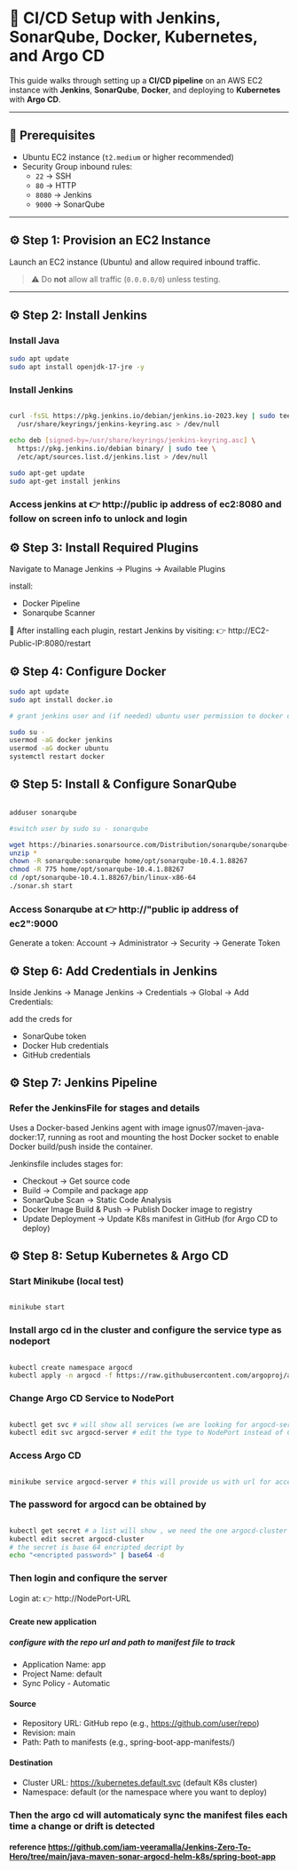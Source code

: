 # 🚀 CI/CD Setup with Jenkins, SonarQube, Docker, Kubernetes, and Argo CD  

This guide walks through setting up a **CI/CD pipeline** on an AWS EC2 instance with **Jenkins**, **SonarQube**, **Docker**, and deploying to **Kubernetes** with **Argo CD**.  

---

## 📌 Prerequisites  

- Ubuntu EC2 instance (`t2.medium` or higher recommended)  
- Security Group inbound rules:  
  - `22` → SSH  
  - `80` → HTTP  
  - `8080` → Jenkins  
  - `9000` → SonarQube  

---

## ⚙️ Step 1: Provision an EC2 Instance  

Launch an EC2 instance (Ubuntu) and allow required inbound traffic.  
> ⚠️ Do **not** allow all traffic (`0.0.0.0/0`) unless testing.  

---

## ⚙️ Step 2: Install Jenkins  

### Install Java  
```bash
sudo apt update
sudo apt install openjdk-17-jre -y

```

### Install Jenkins

```bash

curl -fsSL https://pkg.jenkins.io/debian/jenkins.io-2023.key | sudo tee \
  /usr/share/keyrings/jenkins-keyring.asc > /dev/null

echo deb [signed-by=/usr/share/keyrings/jenkins-keyring.asc] \
  https://pkg.jenkins.io/debian binary/ | sudo tee \
  /etc/apt/sources.list.d/jenkins.list > /dev/null

sudo apt-get update
sudo apt-get install jenkins  

```

### Access jenkins at 👉 http://public ip address of ec2:8080 and follow on screen info to unlock and login

## ⚙️ Step 3: Install Required Plugins

Navigate to Manage Jenkins → Plugins → Available Plugins

install:
* Docker Pipeline
* Sonarqube Scanner

🔄 After installing each plugin, restart Jenkins by visiting:
👉 http://EC2-Public-IP:8080/restart


## ⚙️ Step 4: Configure Docker

```bash
sudo apt update
sudo apt install docker.io

# grant jenkins user and (if needed) ubuntu user permission to docker deamon

sudo su - 
usermod -aG docker jenkins
usermod -aG docker ubuntu
systemctl restart docker

```

## ⚙️ Step 5: Install & Configure SonarQube

```bash

adduser sonarqube

#switch user by sudo su - sonarqube

wget https://binaries.sonarsource.com/Distribution/sonarqube/sonarqube-10.4.1.88267.zip
unzip *
chown -R sonarqube:sonarqube home/opt/sonarqube-10.4.1.88267
chmod -R 775 home/opt/sonarqube-10.4.1.88267
cd /opt/sonarqube-10.4.1.88267/bin/linux-x86-64
./sonar.sh start

```
### Access Sonarqube at 👉 http://"public ip address of ec2":9000

Generate a token:
Account → Administrator → Security → Generate Token


## ⚙️ Step 6: Add Credentials in Jenkins

Inside Jenkins → Manage Jenkins → Credentials → Global → Add Credentials:

add the creds for 
* SonarQube token
* Docker Hub credentials
* GitHub credentials


## ⚙️ Step 7: Jenkins Pipeline

### Refer the JenkinsFile for stages and details

Uses a Docker-based Jenkins agent with image ignus07/maven-java-docker:17, running as root and mounting the host Docker socket to enable Docker build/push inside the container.

Jenkinsfile includes stages for:

* Checkout → Get source code
* Build → Compile and package app
* SonarQube Scan → Static Code Analysis
* Docker Image Build & Push → Publish Docker image to registry
* Update Deployment → Update K8s manifest in GitHub (for Argo CD to deploy)

## ⚙️ Step 8: Setup Kubernetes & Argo CD

### Start Minikube (local test)

```bash

minikube start

```
### Install argo cd in the cluster and configure the service type as nodeport

```bash

kubectl create namespace argocd
kubectl apply -n argocd -f https://raw.githubusercontent.com/argoproj/argo-cd/stable/manifests/install.yaml

```

### Change Argo CD Service to NodePort

```bash

kubectl get svc # will show all services (we are looking for argocd-server)
kubectl edit svc argocd-server # edit the type to NodePort instead of ClusterIp
```
### Access Argo CD

```bash

minikube service argocd-server # this will provide us with url for accesing the argocd server

```

### The password for argocd can be obtained by 

```bash

kubectl get secret # a list will show , we need the one argocd-cluster 
kubectl edit secret argocd-cluster 
# the secret is base 64 encripted decript by
echo "<encripted password>" | base64 -d

```
### Then login and confiqure the server
Login at:
👉 http://NodePort-URL

#### Create new application

##### configure with the repo url and path to manifest file to track 

* Application Name: app
* Project Name: default
* Sync Policy  - Automatic

#### Source

* Repository URL: GitHub repo (e.g., https://github.com/user/repo)
* Revision: main
* Path: Path to manifests (e.g., spring-boot-app-manifests/)

#### Destination

* Cluster URL: https://kubernetes.default.svc (default K8s cluster)
* Namespace: default (or the namespace where you want to deploy)

### Then the argo cd will automaticaly sync the manifest files each time a change or drift is detected


#### reference https://github.com/iam-veeramalla/Jenkins-Zero-To-Hero/tree/main/java-maven-sonar-argocd-helm-k8s/spring-boot-app
